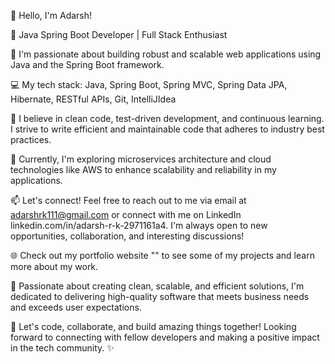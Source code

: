 👋 Hello, I'm Adarsh!

🌟 Java Spring Boot Developer | Full Stack Enthusiast 

🔭 I'm passionate about building robust and scalable web applications using Java and the Spring Boot framework.

💻 My tech stack: Java, Spring Boot, Spring MVC, Spring Data JPA, Hibernate, RESTful APIs, Git, IntelliJIdea

🚀 I believe in clean code, test-driven development, and continuous learning. I strive to write efficient and maintainable code that adheres to industry best practices.

🌱 Currently, I'm exploring microservices architecture and cloud technologies like AWS to enhance scalability and reliability in my applications.

📫 Let's connect! Feel free to reach out to me via email at adarshrk111@gmail.com or connect with me on LinkedIn linkedin.com/in/adarsh-r-k-2971161a4. I'm always open to new opportunities, collaboration, and interesting discussions!

🌐 Check out my portfolio website "" to see some of my projects and learn more about my work.

🎯 Passionate about creating clean, scalable, and efficient solutions, I'm dedicated to delivering high-quality software that meets business needs and exceeds user expectations.

🌈 Let's code, collaborate, and build amazing things together! Looking forward to connecting with fellow developers and making a positive impact in the tech community. ✨
